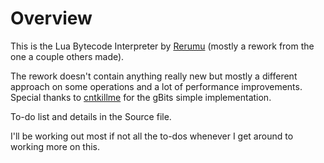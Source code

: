 # Overview
This is the Lua Bytecode Interpreter by [Rerumu](https://www.roblox.com/users/70540486/profile) (mostly a rework from the one a couple others made).

The rework doesn't contain anything really new but mostly a different approach on some operations and a lot of performance improvements.
Special thanks to [cntkillme](https://www.roblox.com/users/294568/profile) for the gBits simple implementation.

To-do list and details in the Source file.

I'll be working out most if not all the to-dos whenever I get around to working more on this.